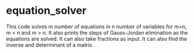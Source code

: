 # equation_solver
This code solves m number of equations in n number of variables for m=n, m < n and m > n.
It also prints the steps of Gauss-Jordan elimination as the equations are solved.
It can also take fractions as input.
It can also find the inverse and determinant of a matrix.
